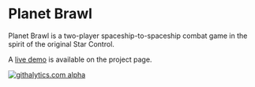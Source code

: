 Planet Brawl
============

Planet Brawl is a two-player spaceship-to-spaceship combat game in the spirit of the original Star Control.

A [live demo](http://drxzcl.github.com/planetbrawl/) is available on the project page.

[![githalytics.com alpha](https://cruel-carlota.pagodabox.com/66b2052410e17ef51bdab10b5440c540 "githalytics.com")](http://githalytics.com/drxzcl/planetbrawl)
